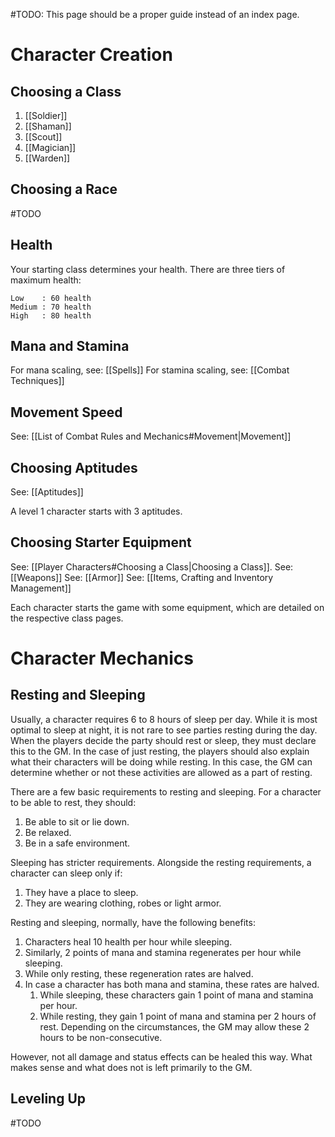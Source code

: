 #TODO: This page should be a proper guide instead of an index page.

# Character Creation
## Choosing a Class
1. [[Soldier]]
2. [[Shaman]]
3. [[Scout]]
4. [[Magician]]
5. [[Warden]]

## Choosing a Race
#TODO

## Health
Your starting class determines your health. There are three tiers of maximum health:
```health_table
Low    : 60 health
Medium : 70 health
High   : 80 health
```

## Mana and Stamina
For mana scaling, see: [[Spells]] 
For stamina scaling, see: [[Combat Techniques]] 

## Movement Speed
See: [[List of Combat Rules and Mechanics#Movement|Movement]]

## Choosing Aptitudes
See: [[Aptitudes]]

A level 1 character starts with 3 aptitudes.

## Choosing Starter Equipment
See: [[Player Characters#Choosing a Class|Choosing a Class]].
See: [[Weapons]]
See: [[Armor]]
See: [[Items, Crafting and Inventory Management]]

Each character starts the game with some equipment, which are detailed on the respective class pages.

# Character Mechanics
## Resting and Sleeping
Usually, a character requires 6 to 8 hours of sleep per day. While it is most optimal to sleep at night, it is not rare to see parties resting during the day. When the players decide the party should rest or sleep, they must declare this to the GM. In the case of just resting, the players should also explain what their characters will be doing while resting. In this case, the GM can determine whether or not these activities are allowed as a part of resting.

There are a few basic requirements to resting and sleeping. For a character to be able to rest, they should:
1. Be able to sit or lie down. 
2. Be relaxed.
3. Be in a safe environment.

Sleeping has stricter requirements. Alongside the resting requirements, a character can sleep only if:
1. They have a place to sleep.
2. They are wearing clothing, robes or light armor.

Resting and sleeping, normally, have the following benefits:
1. Characters heal 10 health per hour while sleeping.
2. Similarly, 2 points of mana and stamina regenerates per hour while sleeping.
3. While only resting, these regeneration rates are halved.
4. In case a character has both mana and stamina, these rates are halved.
	1. While sleeping, these characters gain 1 point of mana and stamina per hour.
	2. While resting, they gain 1 point of mana and stamina per 2 hours of rest. Depending on the circumstances, the GM may allow these 2 hours to be non-consecutive.

However, not all damage and status effects can be healed this way. What makes sense and what does not is left primarily to the GM.

## Leveling Up
#TODO 

